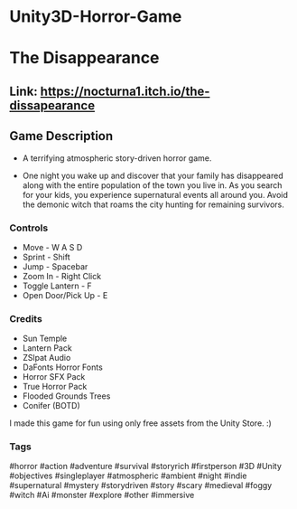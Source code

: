 # Unity3D-Horror-Game

# The Disappearance

## Link: https://nocturna1.itch.io/the-dissapearance


## Game Description  

* A terrifying atmospheric story-driven horror game.

* One night you wake up and discover that your family has disappeared along with the entire population of the town you live in. As you search for your kids, you experience supernatural events all around you. Avoid the demonic witch that roams the city hunting for remaining survivors.

### Controls

* Move - W A S D
* Sprint - Shift
* Jump - Spacebar
* Zoom In - Right Click
* Toggle Lantern - F
* Open Door/Pick Up - E

### Credits

* Sun Temple 
* Lantern Pack
* ZSlpat Audio
* DaFonts Horror Fonts
* Horror SFX Pack
* True Horror Pack
* Flooded Grounds Trees
* Conifer (BOTD)

I made this game for fun using only free assets from the Unity Store. :)

### Tags

#horror #action #adventure #survival #storyrich #firstperson #3D #Unity #objectives #singleplayer #atmospheric #ambient #night #indie  #supernatural #mystery #storydriven #story #scary #medieval #foggy #witch #Ai #monster #explore #other #immersive
